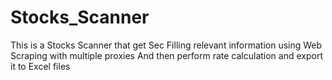 # Stocks_Scanner
This is a Stocks Scanner that get Sec Filling relevant information using Web Scraping with multiple proxies
And then perform rate calculation and export it to Excel files
